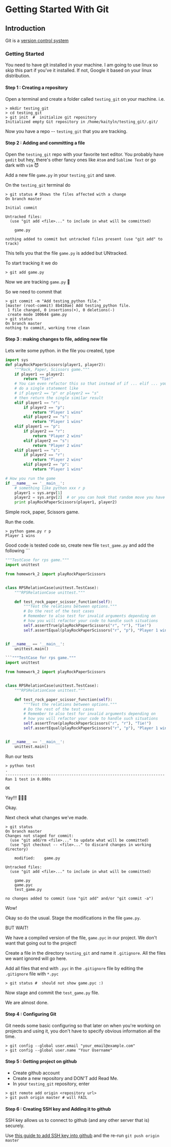 # Getting Started With Git

## Introduction
Git is a [version control system](https://www.atlassian.com/git/tutorials/what-is-version-control)

### Getting Started
You need to have git installed in your machine. I am going to use linux so skip this part if you've it installed. If not, Google it based on your linux distribution.

#### Step 1 : Creating a repository
Open a terminal and create a folder called `testing_git` on your machine. i.e.

```
> mkdir testing_git
> cd testing_git
> git init  #  initialize git repository
Initialized empty Git repository in /home/kaityln/testing_git/.git/
```

Now you have a repo -- `testing_git` that you are tracking.

#### Step 2 : Adding and committing a file

Open the `testing_git` repo with your favorite text editor. You probably have `gedit` but hey, there's other fancy ones like `Atom` and `Sublime Text` or go dark with `vim` :smiling_imp:

Add a new file `game.py` in your `testing_git` and save.

On the `testing_git` terminal do
```
> git status # Shows the files affected with a change
On branch master

Initial commit

Untracked files:
  (use "git add <file>..." to include in what will be committed)

	game.py

nothing added to commit but untracked files present (use "git add" to track)
```
This tells you that the file `game.py` is added but UNtracked.

To start tracking it we do
```
> git add game.py
```

Now we are tracking `game.py` :muscle:

So we need to commit that

```
> git commit -m "Add testing_python file."
[master (root-commit) 8b410ae] Add testing_python file.
 1 file changed, 0 insertions(+), 0 deletions(-)
 create mode 100644 game.py
> git status
On branch master
nothing to commit, working tree clean
```

#### Step 3 : making changes to file, adding new file
Lets write some python. in the file you created, type

```python
import sys
def playRockPaperScissors(player1, player2):
    """Rock, Paper, Scissors game."""
    if player1 == player2:
        return "Tie!"
    # You can even refactor this so that instead of if ... elif ... you
    # do a single statement like
    # if player2 == "p" or player2 == "s"
    # then return the single similar result
    elif player1 == "r":
        if player2 == "p":
            return "Player 1 wins"
        elif player2 == "s":
            return "Player 1 wins"
    elif player1 == "p":
        if player2 == "r":
            return "Player 2 wins"
        elif player2 == "s":
            return "Player 2 wins"
    elif player1 == "s":
        if player2 == "r":
            return "Player 2 wins"
        elif player2 == "p":
            return "Player 1 wins"

# How you run the game
if __name__ == '__main__':
    # something like python xxx r p
    player1 = sys.argv[1]
    player2 = sys.argv[2]  # or you can hook that random move you have implemented here :)
    print playRockPaperScissors(player1, player2)
```
Simple rock, paper, Scissors game.

Run the code.

```{r, engine='bash', code_block_name}
> python game.py r p
Player 1 wins
```
Good code is tested code so,
create  new file `test_game.py` and add the following ```

```python
"""TestCase for rps game."""
import unittest

from homework_2 import playRockPaperScissors


class RPSRelationCase(unittest.TestCase):
    """RPSRelationCase unittest."""

    def test_rock_paper_scissor_function(self):
        """Test the relations between options."""
        # Do the rest of the test cases
        # Remember to also test for invalid arguments depending on
        # how you will refactor your code to handle such situations
        self.assertTrue(playRockPaperScissors("r", "r"), "Tie!")
        self.assertEqual(playRockPaperScissors("r", "p"), "Player 1 wins")


if __name__ == '__main__':
    unittest.main()

```"""TestCase for rps game."""
import unittest

from homework_2 import playRockPaperScissors


class RPSRelationCase(unittest.TestCase):
    """RPSRelationCase unittest."""

    def test_rock_paper_scissor_function(self):
        """Test the relations between options."""
        # Do the rest of the test cases
        # Remember to also test for invalid arguments depending on
        # how you will refactor your code to handle such situations
        self.assertTrue(playRockPaperScissors("r", "r"), "Tie!")
        self.assertEqual(playRockPaperScissors("r", "p"), "Player 1 wins")


if __name__ == '__main__':
    unittest.main()
```

Run our tests
```
> python test
.
----------------------------------------------------------------------
Ran 1 test in 0.000s

OK
```

Yay!!! :clap::clap::clap:

Okay.

Next check what changes we've made.

```
> git status
On branch master
Changes not staged for commit:
  (use "git add/rm <file>..." to update what will be committed)
  (use "git checkout -- <file>..." to discard changes in working directory)

	modified:    game.py

Untracked files:
  (use "git add <file>..." to include in what will be committed)

	game.py
	game.pyc
	test_game.py

no changes added to commit (use "git add" and/or "git commit -a")
```

Wow!

Okay so do the usual. Stage the modifications in the file `game.py`.

BUT WAIT!

We have a compiled version of the file, `game.pyc` in our project. We don't want that going out to the project!

Create a file in the directory `testing_git` and name it `.gitignore`. All the files we want ignored will go here.

Add all files that end with `.pyc` in the `.gitignore` file by editing the `.gitignore` file with `*.pyc`

```
> git status #  should not show game.pyc :)
```

Now stage and commit the `test_game.py` file.

We are almost done.

#### Step 4 : Configuring Git
Git needs some basic configuring so that later on when you're working on projects and using it, you don't have to specify obvious information all the time.

```
> git config --global user.email "your_email@example.com"
> git config --global user.name "Your Username"
```

#### Step 5 : Getting project on github

* Create github account
* Create a new repository and DON'T add Read Me.
* In your `testing_git` repository, enter

```
> git remote add origin <repository url>
> git push origin master # will FAIL
```

#### Step 6 : Creating SSH key and Adding it to github
SSH key allows us to connect to github (and any other server that is) securely.

Use [this guide to add SSH key into github](https://help.github.com/articles/adding-a-new-ssh-key-to-your-github-account/)
 and the re-run `git push origin master`
